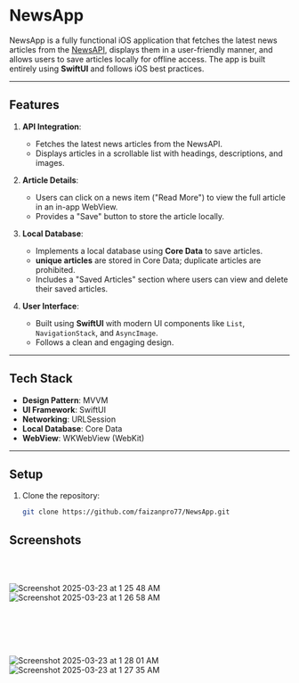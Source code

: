 # NewsApp

NewsApp is a fully functional iOS application that fetches the latest news articles from the [NewsAPI](https://newsapi.org/), displays them in a user-friendly manner, and allows users to save articles locally for offline access. The app is built entirely using **SwiftUI** and follows iOS best practices.

---

## Features

1. **API Integration**:
   - Fetches the latest news articles from the NewsAPI.
   - Displays articles in a scrollable list with headings, descriptions, and images.

2. **Article Details**:
   - Users can click on a news item ("Read More") to view the full article in an in-app WebView.
   - Provides a "Save" button to store the article locally.

3. **Local Database**:
   - Implements a local database using **Core Data** to save articles.
   - **unique articles** are stored in Core Data; duplicate articles are prohibited.
   - Includes a "Saved Articles" section where users can view and delete their saved articles.

4. **User Interface**:
   - Built using **SwiftUI** with modern UI components like `List`, `NavigationStack`, and `AsyncImage`.
   - Follows a clean and engaging design.

---

## Tech Stack
- **Design Pattern**: MVVM
- **UI Framework**: SwiftUI
- **Networking**: URLSession
- **Local Database**: Core Data
- **WebView**: WKWebView (WebKit)

---

## Setup

1. Clone the repository:
   ```bash
   git clone https://github.com/faizanpro77/NewsApp.git


## Screenshots 
<br/>
<br/>

![Screenshot 2025-03-23 at 1 25 48 AM](https://github.com/user-attachments/assets/1a331d29-bc07-4ee9-903d-67e04898103e)
&nbsp;&nbsp;&nbsp;&nbsp;&nbsp;&nbsp;&nbsp;&nbsp;&nbsp;&nbsp;&nbsp;&nbsp;&nbsp;&nbsp;&nbsp;&nbsp;&nbsp;&nbsp;&nbsp;&nbsp;&nbsp;&nbsp;&nbsp;&nbsp;&nbsp;&nbsp;
![Screenshot 2025-03-23 at 1 26 58 AM](https://github.com/user-attachments/assets/4650b3a8-c203-4c4b-adc6-203c9af2b05d)

<br/>
<br/>
<br/>
<br/>

![Screenshot 2025-03-23 at 1 28 01 AM](https://github.com/user-attachments/assets/ab94818f-825a-494b-be97-24548230324e)
&nbsp;&nbsp;&nbsp;&nbsp;&nbsp;&nbsp;&nbsp;&nbsp;&nbsp;&nbsp;&nbsp;&nbsp;&nbsp;&nbsp;&nbsp;&nbsp;&nbsp;&nbsp;&nbsp;&nbsp;&nbsp;&nbsp;&nbsp;&nbsp;&nbsp;&nbsp;&nbsp;
![Screenshot 2025-03-23 at 1 27 35 AM](https://github.com/user-attachments/assets/93cc6d91-cb3e-4d5b-8e8b-646c38f6aea7)


